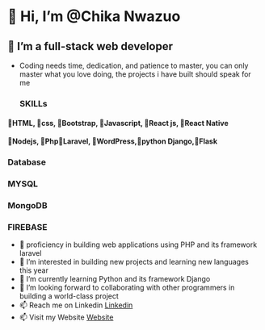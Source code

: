 # 👋 Hi, I’m @Chika Nwazuo
## 🌱 I’m a full-stack web developer
- Coding needs time, dedication, and patience to master, you can only master what you love doing, the projects i have built should speak for me
  ### SKILLs 
#### 🌱HTML, 🌱css, 🌱Bootstrap, 🌱Javascript, 🌱React js, 🌱React Native
#### 🌱Nodejs, 🌱Php🌱Laravel, 🌱WordPress,🌱python Django,🌱Flask
### Database
### MYSQL
### MongoDB
### FIREBASE
- 🌱 proficiency in building web applications using PHP and its framework laravel
- 👀 I’m interested in building new projects  and learning new languages this year
- 🌱 I’m currently learning Python and its framework Django
- 💞️ I’m looking forward to collaborating with other programmers in building a world-class project
- 📫 Reach me on Linkedin <a href="https://www.linkedin.com/in/chikanwazuo">Linkedin</a>
- 📫 Visit my Website <a href="https://chikanwazuo.com/">Website</a>
<!---
Bright11/Bright11 is a ✨ special ✨ repository because its `README.md` (this file) appears on your GitHub profile.
You can click the Preview link to take a look at your changes.
--->

